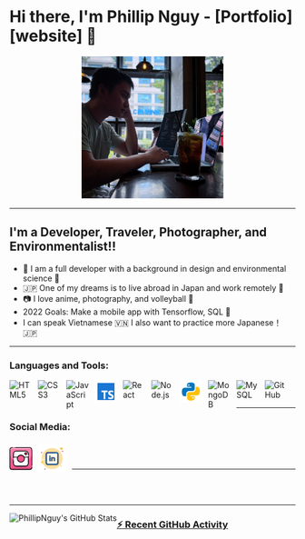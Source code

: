 # Hi there, I'm Phillip Nguy - [Portfolio][website] 👋

<div align="center">
  <img src="./assets/studyCafe.jpeg" alt="ro being a silly goose" width="250">
</div>

---

## I'm a Developer, Traveler, Photographer, and Environmentalist!!

- 🌊 I am a full developer with a background in design and environmental science 🌱
- 🇯🇵 One of my dreams is to live abroad in Japan and work remotely 🍣
- 📷 I love anime, photography, and volleyball 🏐
- 2022 Goals: Make a mobile app with Tensorflow, SQL 📖
- I can speak Vietnamese 🇻🇳 I also want to practice more Japanese！🇯🇵

---


### Languages and Tools:

<img align="left" alt="HTML5" width="40px" src="https://cdn.jsdelivr.net/gh/devicons/devicon/icons/html5/html5-original.svg" style="padding-right:10px;" />
<img align="left" alt="CSS3" width="40px" src="https://cdn.jsdelivr.net/gh/devicons/devicon/icons/css3/css3-original.svg" style="padding-right:10px;" />
<img align="left" alt="JavaScript" width="40px" src="https://cdn.jsdelivr.net/gh/devicons/devicon/icons/javascript/javascript-original.svg" style="padding-right:10px;" />
<img align="left" alt="TypeScript" width="40px" src="./assets/typescript.svg" style="padding-right:10px;" />
<img align="left" alt="React" width="40px" src="https://cdn.jsdelivr.net/gh/devicons/devicon/icons/react/react-original.svg" style="padding-right:10px;" />
<img align="left" alt="Node.js" width="40px" src="https://cdn.jsdelivr.net/gh/devicons/devicon/icons/nodejs/nodejs-original.svg" style="padding-right:10px;" />
<img align="left" alt="Python" width="40px" src="./assets/python.svg" style="padding-right:10px;" />
<img align="left" alt="MongoDB" width="40px" src="https://cdn.jsdelivr.net/gh/devicons/devicon/icons/mongodb/mongodb-original.svg" style="padding-right:10px;" />
<img align="left" alt="MySQL" width="40px" src="https://cdn.jsdelivr.net/gh/devicons/devicon/icons/mysql/mysql-original.svg" style="padding-right:10px;" />
<img align="left" alt="GitHub" width="40px" src="https://user-images.githubusercontent.com/3369400/139447912-e0f43f33-6d9f-45f8-be46-2df5bbc91289.png" style="padding-right:10px;" />


<br />
<br />

---

### Social Media:
<a href="https://www.instagram.com/xforgetfulphilx/" target="blank"><img src="./assets/instagram.png" alt="xForgetfulPhilx" width="40px" align='left' style="padding-right:10px; margin-top:10px"/>
<a href="https://linkedin.com/in/phillipnguy" target="blank"><img src="./assets/linkedin.svg" alt="phillipnguy" width="50px" align='left' style="padding-right:10px; margin-top:5px"/>

<br/>
<br/>

---




<br/>
<br/>

---
<img align="left" alt="PhillipNguy's GitHub Stats" src="https://github-readme-stats.vercel.app/api?username=PhillipNguy&show_icons=true&theme=tokyonight&hide_border=true" />

### :zap: Recent GitHub Activity

<!--START_SECTION:activity-->
<!--END_SECTION:activity-->







<!--
[website]: https://PhillipNguy.com
[instagram]: https://instagram.com/xForgetfulPhilx
[linkedin]: https://linkedin.com/in/PhillipNguy -->

